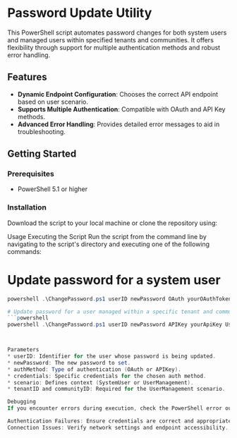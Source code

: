 # Password Update Utility

This PowerShell script automates password changes for both system users and managed users within specified tenants and communities. It offers flexibility through support for multiple authentication methods and robust error handling.

## Features

- **Dynamic Endpoint Configuration**: Chooses the correct API endpoint based on user scenario.
- **Supports Multiple Authentication**: Compatible with OAuth and API Key methods.
- **Advanced Error Handling**: Provides detailed error messages to aid in troubleshooting.

## Getting Started

### Prerequisites

- PowerShell 5.1 or higher

### Installation

Download the script to your local machine or clone the repository using:



Usage
Executing the Script
Run the script from the command line by navigating to the script's directory and executing one of the following commands:

# Update password for a system user
```powershell
powershell .\ChangePassword.ps1 userID newPassword OAuth yourOAuthToken SystemUser

# Update password for a user managed within a specific tenant and community
```powershell
powershell .\ChangePassword.ps1 userID newPassword APIKey yourApiKey UserManagement tenantID communityID



Parameters
* userID: Identifier for the user whose password is being updated.
* newPassword: The new password to set.
* authMethod: Type of authentication (OAuth or APIKey).
* credentials: Specific credentials for the chosen auth method.
* scenario: Defines context (SystemUser or UserManagement).
* tenantID and communityID: Required for the UserManagement scenario.

Debugging
If you encounter errors during execution, check the PowerShell error output for specific messages. Common issues include:

Authentication Failures: Ensure credentials are correct and appropriate for the chosen authentication method.
Connection Issues: Verify network settings and endpoint accessibility.
